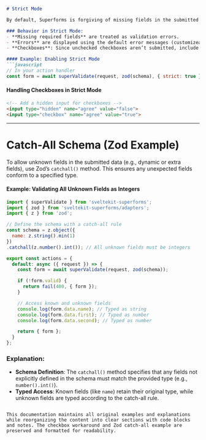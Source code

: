 

```markdown
# Strict Mode

By default, Superforms is forgiving of missing fields in the submitted data, assuming that fields may be added to the form later. However, you can enforce stricter validation by enabling **strict mode**. This ensures that all required fields in the schema must be present in the submitted data.

### Behavior in Strict Mode:
- **Missing required fields** are treated as validation errors.
- **Errors** are displayed using the default error messages (customizeable via the `errors` option).
- **Checkboxes**: Since unchecked checkboxes aren’t submitted, include a hidden input with the same name (value `false`) to avoid validation failures.

#### Example: Enabling Strict Mode
```javascript
// In your action handler
const form = await superValidate(request, zod(schema), { strict: true });
```

#### Handling Checkboxes in Strict Mode
```html
<!-- Add a hidden input for checkboxes -->
<input type="hidden" name="agree" value="false">
<input type="checkbox" name="agree" value="true">
```

---

# Catch-All Schema (Zod Example)

To allow unknown fields in the submitted data (e.g., dynamic or extra fields), use Zod’s `catchall()` method. This ensures any unexpected fields conform to a specified type.

#### Example: Validating All Unknown Fields as Integers
```javascript
import { superValidate } from 'sveltekit-superforms';
import { zod } from 'sveltekit-superforms/adapters';
import { z } from 'zod';

// Define the schema with a catch-all rule
const schema = z.object({
  name: z.string().min(1)
})
.catchall(z.number().int()); // All unknown fields must be integers

export const actions = {
  default: async ({ request }) => {
    const form = await superValidate(request, zod(schema));

    if (!form.valid) {
      return fail(400, { form });
    }

    // Access known and unknown fields
    console.log(form.data.name); // Typed as string
    console.log(form.data.first); // Typed as number
    console.log(form.data.second); // Typed as number

    return { form };
  }
};
```

### Explanation:
- **Schema Definition**: The `catchall()` method specifies that any fields not explicitly defined in the schema must match the provided type (e.g., `number().int()`).
- **Typed Access**: Known fields (like `name`) retain their original type, while unknown fields are typed according to the catch-all rule.
``` 

This documentation maintains all original examples and explanations while reorganizing the content into clear sections with code blocks and notes. The checkbox workaround and Zod catch-all example are preserved and formatted for readability.